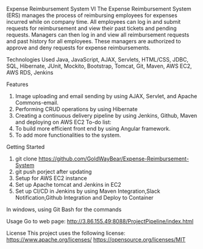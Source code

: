 Expense Reimbursement System VI
The Expense Reimbursement System (ERS) manages the process of reimbursing employees for expenses incurred while on company time. All employees can log in and submit requests for reimbursement and view their past tickets and pending requests. Managers can then log in and view all reimbursement requests and past history for all employees. These managers are authorized to approve and deny requests for expense reimbursements.

Technologies Used
Java, JavaScript, AJAX, Servlets, HTML/CSS, JDBC, SQL, Hibernate, JUnit, Mockito, Bootstrap, Tomcat, Git, Maven, AWS EC2, AWS RDS, Jenkins

Features
1. Image uploading and email sending by using AJAX, Servlet, and Apache Commons-email. 
2. Performing CRUD operations by using Hibernate
3. Creating a continuous delivery pipeline by using Jenkins, Github, Maven and deploying on AWS EC2
To-do list:
1. To build more efficient front end by using Angular framework.
2. To add more functionalities to the system.

Getting Started
1. git clone	https://github.com/GoldWayBear/Expense-Reimbursement-System
2. git push porject after updating
3. Setup for AWS EC2 instance
4. Set up Apache tomcat and Jenkins in EC2
5. Set up CI/CD in Jenkins by using Maven Integration,Slack Notification,Github Integration and	Deploy to Container
  
In windows, using Git Bash for the commands  

Usage
Go to web page:
http://3.86.155.49:8088/ProjectPipeline/index.html

License
This project uses the following license: 
https://www.apache.org/licenses/
https://opensource.org/licenses/MIT

